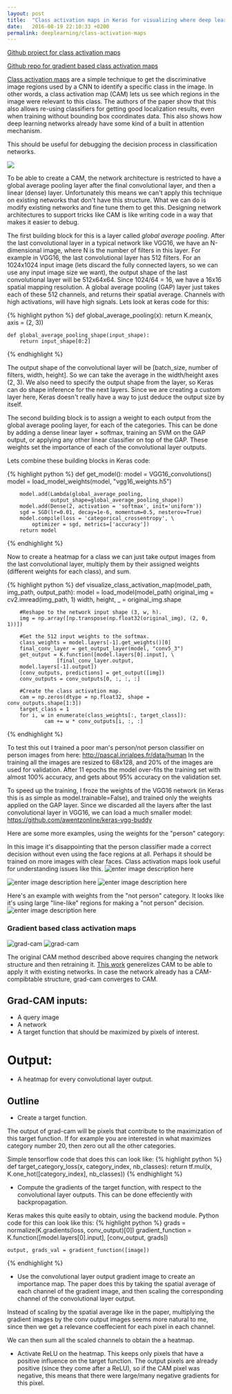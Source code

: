```yaml
---
layout: post
title:  "Class activation maps in Keras for visualizing where deep learning networks pay attention"
date:   2016-08-19 22:10:33 +0200
permalink: deeplearning/class-activation-maps
---
```


[Github project for class activation maps](https://github.com/jacobgil/keras-cam)

[Github repo for gradient based class activation maps](https://github.com/jacobgil/keras-grad-cam)

[Class activation maps](http://cnnlocalization.csail.mit.edu) are a simple technique to get the discriminative image regions used by a CNN to identify a specific class in the image.
In other words, a class activation map (CAM) lets us see which regions in the image were relevant to this class.
The authors of the paper show that this also allows re-using classifiers for getting good localization results, even when training without bounding box coordinates data.
This also shows how deep learning networks already have some kind of a built in attention mechanism.

This should be useful for debugging the decision process in classification networks.

![](https://github.com/jacobgil/keras-cam/blob/master/examples/mona_lisa.jpg?raw=true)

To be able to create a CAM, the network architecture is restricted to have a global average pooling layer after the final convolutional layer, and then a linear (dense) layer. 
Unfortunately this means we can't apply this technique on existing networks that don't have this structure. What we can do is modify existing networks and fine tune them to get this. 
Designing network architectures to support tricks like CAM is like writing code in a way that makes it easier to debug.


The first building block for this is a layer called *global average pooling*.
After the last convolutional layer in a typical network like VGG16, we have an N-dimensional image, where N is the number of filters in this layer.
For example in VGG16, the last convolutional layer has 512 filters.
For an 1024x1024 input image (lets discard the fully connected layers, so we can use any input image size we want), the output shape of the last convolutional layer will be 512x64x64.  Since 1024/64 = 16, we have a 16x16 spatial mapping resolution.
A global average pooling (GAP) layer just takes each of these 512 channels, and returns their spatial average.
Channels with high activations, will have high signals.
Lets look at keras code for this:

{% highlight python %}
    def global_average_pooling(x):
        return K.mean(x, axis = (2, 3))
    
    def global_average_pooling_shape(input_shape):
        return input_shape[0:2]
{% endhighlight %}

The output shape of the convolutional layer will be [batch_size, number of filters, width, height].
So we can take the average in the width/height axes (2, 3).
We also need to specify the output shape from the layer, so Keras can do shape inference for the next layers. Since we are creating a custom layer here, Keras doesn't really have a way to just deduce the output size by itself.

The second building block is to assign a weight to each output from the global average pooling layer, for each of the categories.
This can be done by adding a dense linear layer + softmax, training an SVM on the GAP output, or applying any other linear classifier on top of the GAP.
These weights set the importance of each of the convolutional layer outputs.

Lets combine these building blocks in Keras code:

{% highlight python %}
    def get_model():
	    model = VGG16_convolutions()
	    model = load_model_weights(model, "vgg16_weights.h5")
	    
	    model.add(Lambda(global_average_pooling, 
	              output_shape=global_average_pooling_shape))
	    model.add(Dense(2, activation = 'softmax', init='uniform'))
	    sgd = SGD(lr=0.01, decay=1e-6, momentum=0.5, nesterov=True)
	    model.compile(loss = 'categorical_crossentropy', \
            optimizer = sgd, metrics=['accuracy'])
	    return model
{% endhighlight %}        

Now to create a heatmap for a class we can just take output images from the last convolutional layer, multiply them by their assigned weights (different weights for each class), and sum.

{% highlight python %}
    def visualize_class_activation_map(model_path, img_path, output_path):
        model = load_model(model_path)
        original_img = cv2.imread(img_path, 1)
        width, height, _ = original_img.shape

        #Reshape to the network input shape (3, w, h).
        img = np.array([np.transpose(np.float32(original_img), (2, 0, 1))])
        
        #Get the 512 input weights to the softmax.
        class_weights = model.layers[-1].get_weights()[0]
        final_conv_layer = get_output_layer(model, "conv5_3")
        get_output = K.function([model.layers[0].input], \
                    [final_conv_layer.output, 
        model.layers[-1].output])
        [conv_outputs, predictions] = get_output([img])
        conv_outputs = conv_outputs[0, :, :, :]

        #Create the class activation map.
        cam = np.zeros(dtype = np.float32, shape = conv_outputs.shape[1:3])
        target_class = 1
        for i, w in enumerate(class_weights[:, target_class]):
                cam += w * conv_outputs[i, :, :]
{% endhighlight %}                



To test this out I trained a poor man's person/not person classifier on person images from here:
http://pascal.inrialpes.fr/data/human
In the training all the images are resized to 68x128, and 20% of the images are used for validation. 
After 11 epochs the model over-fits the training set with almost 100% accuracy, and gets about 95% accuracy on the validation set.

To speed up the training, I froze the weights of the VGG16 network (in Keras this is as simple as model.trainable=False), and trained only the weights applied on the GAP layer.
Since we discarded all the layers after the last convolutional layer in VGG16, we can load a much smaller model:
https://github.com/awentzonline/keras-vgg-buddy

Here are some more examples, using the weights for the "person" category:

In this image it's disappointing that the person classifier made a correct decision without even using the face regions at all.
Perhaps it should be trained on more images with clear faces.
Class activation maps look useful for understanding issues like this.
![enter image description here](https://raw.githubusercontent.com/jacobgil/keras-cam/master/examples/debate.jpg)



![enter image description here](https://raw.githubusercontent.com/jacobgil/keras-cam/master/examples/dog.jpg)
![enter image description here](https://raw.githubusercontent.com/jacobgil/keras-cam/master/examples/soccer.jpg)

Here's an example with weights from the "not person" category.
It looks like it's using large "line-like" regions for making a "not person" decision.
![enter image description here](https://raw.githubusercontent.com/jacobgil/keras-cam/master/examples/traffic.jpg)


### Gradient based class activation maps

![grad-cam](https://github.com/jacobgil/keras-grad-cam/raw/master/examples/boat.jpg?raw=true)
![grad-cam](https://github.com/jacobgil/keras-grad-cam/raw/master/examples/persian_cat.jpg?raw=true)

The original CAM method described above requires changing the network structure and then retraining it.
[This work](https://arxiv.org/abs/1610.02391) generelizes CAM to be able to apply it with existing networks.
In case the network already has a CAM-compibtable structure, grad-cam converges to CAM.

## Grad-CAM inputs:
- A query image
- A network
- A target function that should be maximized by pixels of interest.

# Output:
- A heatmap for every convolutional layer output.

## Outline
- Create a target function.

The output of grad-cam will be pixels that contribute to the maximization of this target function. 
If for example you are interested in what maximizes category number 20, then zero out all the other categories.

Simple tensorflow code that does this can look like:
{% highlight python %}
def target_category_loss(x, category_index, nb_classes):
    return tf.mul(x, K.one_hot([category_index], nb_classes))
{% endhighlight %}

- Compute the gradients of the target function, with respect to the convolutional layer outputs.
This can be done effeciently with backpropagation.

Keras makes this quite easily to obtain, using the backend module.
Python code for this can look like this:
{% highlight python %}
    grads = normalize(K.gradients(loss, conv_output)[0])
    gradient_function = \
        K.function([model.layers[0].input], [conv_output, grads])

    output, grads_val = gradient_function([image])
{% endhighlight %}

- Use the convolutional layer output gradient image to create an importance map.
The paper does this by taking the spatial average of each channel of the gradient image, and then scaling the corresponding channel of the convolutional layer output.

Instead of scaling by the spatial average like in the paper, multiplying the gradient images by the conv output images seems more natural to me, since then we get a relevance coeffecient for each pixel in each channel.

We can then sum all the scaled channels to obtain the a heatmap.


- Activate ReLU on the heatmap.
This keeps only pixels that have a positive influence on the target function.
The output pixels are already positive (since they come after a ReLU), so if the CAM pixel was negative, this means that there were large/many negative gradients for this pixel.